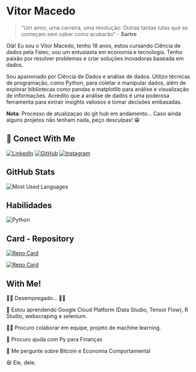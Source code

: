 #  Vitor Macedo

> "Um amor, uma carreira, uma revolução: Outras tantas lutas que se começam sem saber como acabarão” - **Sartre**

>

Olá! Eu sou o Vitor Macedo, tenho 18 anos, estou cursando Ciência de dados pela Fatec, sou um entusiasta em economia e tecnologia. Tenho paixão por resolver problemas e criar soluções inovadoras baseada em dados. 

Sou apaixonado por Ciência de Dados e análise de dados. Utilizo técnicas de programação, como Python, para coletar e manipular dados, além de explorar bibliotecas como pandas e matplotlib para análise e visualização de informações. Acredito que a análise de dados é uma poderosa ferramenta para extrair insights valiosos e tomar decisões embasadas.

**Nota**: Processo de atualizaçao do git hub em andamento... Caso ainda alguns projetos não tenham nada, peço desculpas!  😁

## 🔗 Conect With Me
[![LinkedIn](https://img.shields.io/badge/LinkedIn-000?style=for-the-badge&logo=linkedin&logoColor=0E76A8)](https://www.linkedin.com/in/vitormedeiroos/)
[![GitHub](https://img.shields.io/badge/GitHub-000?style=for-the-badge&logo=github&logoColor=30A3DC)](https://github.com/VituMacedoo)
[![Instagram](https://img.shields.io/badge/Instagram-000?style=for-the-badge&logo=instagram)](https://https://www.instagram.com/vitumaceddo/)

## GitHub Stats



![Most Used Languages](https://github-readme-stats-git-masterrstaa-rickstaa.vercel.app/api/top-langs/?username=vitormedeiroos&layout=compact&bg_color=000&border_color=30A3DC&title_color=E94D5F&text_color=FFF)

## Habilidades
![Python](https://img.shields.io/badge/Python-000?style=for-the-badge&logo=python)


## Card - Repository


[![Repo Card](https://github-readme-stats.vercel.app/api/pin/?username=vitormedeiroos&repo=Python_mercado_financeiro&bg_color=000&border_color=30A3DC&show_icons=true&icon_color=30A3DC&title_color=E94D5F&text_color=FFF)](https://github.com/vitormedeiroos/Python_mercado_financeiro)

[![Repo Card](https://github-readme-stats.vercel.app/api/pin/?username=vitormedeiroos&repo=machine_learning_courses&bg_color=000&border_color=30A3DC&show_icons=true&icon_color=30A3DC&title_color=E94D5F&text_color=FFF)](https://github.com/vitormedeiroos/machine_learning_courses)


## With Me!
👩‍💻 Desempregado... 🤷‍♂️

🧠 Estou aprendendo Google Cloud Platform (Data Studio, Tensor Flow), R Studio, webscraping e selenium.

👯‍♀️ Procuro colaborar em equipe, projeto de machine learning.

🤔 Procuro ajuda com Py para Finanças

💬 Me pergunte sobre Bitcoin e Economia Comportamental 

😄 Ele, dele.

